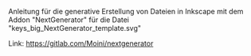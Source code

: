 Anleitung für die generative Erstellung von Dateien in Inkscape mit dem Addon "NextGenerator" für die Datei "keys_big_NextGenerator_template.svg"

Link:
https://gitlab.com/Moini/nextgenerator
